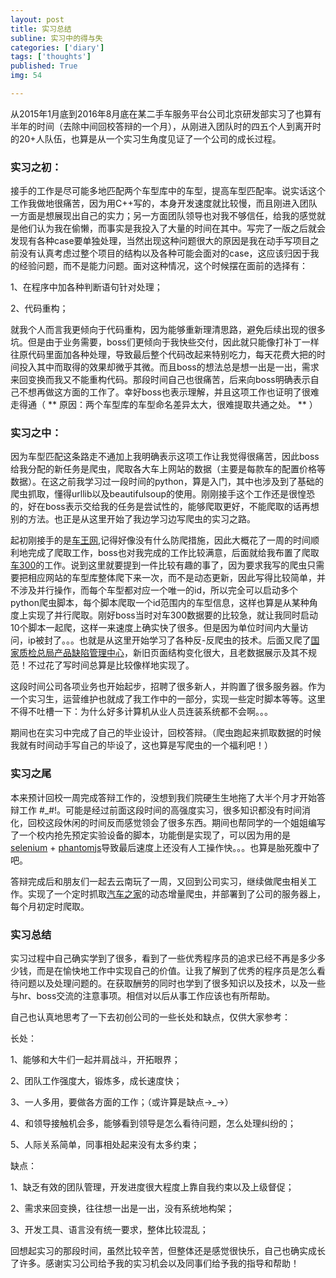 ```yaml
---
layout: post
title: 实习总结
subline: 实习中的得与失
categories: ['diary']
tags: ['thoughts']
published: True
img: 54

---
```


从2015年1月底到2016年8月底在某二手车服务平台公司北京研发部实习了也算有半年的时间（去除中间回校答辩的一个月），从刚进入团队时的四五个人到离开时的20+人队伍，也算是从一个实习生角度见证了一个公司的成长过程。

### 实习之初：

接手的工作是尽可能多地匹配两个车型库中的车型，提高车型匹配率。说实话这个工作我做地很痛苦，因为用C++写的，本身开发速度就比较慢，而且刚进入团队一方面是想展现出自己的实力；另一方面团队领导也对我不够信任，给我的感觉就是他们认为我在偷懒，而事实是我投入了大量的时间在其中。写完了一版之后就会发现有各种case要单独处理，当然出现这种问题很大的原因是我在动手写项目之前没有认真考虑过整个项目的结构以及各种可能会面对的case，这应该归因于我的经验问题，而不是能力问题。面对这种情况，这个时候摆在面前的选择有：

1、在程序中加各种判断语句针对处理；

2、代码重构；


就我个人而言我更倾向于代码重构，因为能够重新理清思路，避免后续出现的很多坑。但是由于业务需要，boss们更倾向于我快些交付，因此就只能像打补丁一样往原代码里面加各种处理，导致最后整个代码改起来特别吃力，每天花费大把的时间投入其中而取得的效果却微乎其微。而且boss的想法总是想一出是一出，需求来回变换而我又不能重构代码。那段时间自己也很痛苦，后来向boss明确表示自己不想再做这方面的工作了。幸好boss也表示理解，并且这项工作也证明了很难走得通（ ** 原因：两个车型库的车型命名差异太大，很难提取共通之处。 ** ）

### 实习之中：

因为车型匹配这条路走不通加上我明确表示这项工作让我觉得很痛苦，因此boss给我分配的新任务是爬虫，爬取各大车上网站的数据（主要是每款车的配置价格等数据）。在这之前我学习过一段时间的python，算是入门，其中也涉及到了基础的爬虫抓取，懂得urllib以及beautifulsoup的使用。刚刚接手这个工作还是很惶恐的，好在boss表示交给我的任务是尝试性的，能够爬取更好，不能爬取的话再想别的方法。也正是从这里开始了我边学习边写爬虫的实习之路。

起初刚接手的是[车王网](http://www.carking001.com/),记得好像没有什么防爬措施，因此大概花了一周的时间顺利地完成了爬取工作，boss也对我完成的工作比较满意，后面就给我布置了爬取[车300](http://www.che300.com/)的工作。说到这里就要提到一件比较有趣的事了，因为要求我写的爬虫只需要把相应网站的车型库整体爬下来一次，而不是动态更新，因此写得比较简单，并不涉及并行操作，而每个车型都对应一个唯一的id，所以完全可以启动多个python爬虫脚本，每个脚本爬取一个id范围内的车型信息，这样也算是从某种角度上实现了并行爬取。刚好boss当时对车300数据要的比较急，就让我同时启动10个脚本一起爬，这样一来速度上确实快了很多。但是因为单位时间内大量访问，ip被封了。。。也就是从这里开始学习了各种反-反爬虫的技术。后面又爬了[国家质检总局产品缺陷管理中心](http://www.dpac.gov.cn/)，新旧页面结构变化很大，且老数据展示及其不规范！不过花了写时间总算是比较像样地实现了。

这段时间公司各项业务也开始起步，招聘了很多新人，并购置了很多服务器。作为一个实习生，运营维护也就成了我工作中的一部分，实现一些定时脚本等等。这里不得不吐槽一下：为什么好多计算机从业人员连装系统都不会啊。。。

期间也在实习中完成了自己的毕业设计，回校答辩。（爬虫跑起来抓取数据的时候我就有时间动手写自己的毕设了，这也算是写爬虫的一个福利吧！）

### 实习之尾

本来预计回校一周完成答辩工作的，没想到我们院硬生生地拖了大半个月才开始答辩工作 #_#!。可能是经过前面这段时间的高强度实习，很多知识都没有时间消化，回校这段休闲的时间反而感觉领会了很多东西。期间也帮同学的一个姐姐编写了一个校内抢先预定实验设备的脚本，功能倒是实现了，可以因为用的是 [selenium](http://www.seleniumhq.org/) + [phantomjs](http://phantomjs.org/)导致最后速度上还没有人工操作快。。。也算是胎死腹中了吧。

答辩完成后和朋友们一起去云南玩了一周，又回到公司实习，继续做爬虫相关工作。实现了一个定时抓取[汽车之家]()的动态增量爬虫，并部署到了公司的服务器上，每个月初定时爬取。

### 实习总结

实习过程中自己确实学到了很多，看到了一些优秀程序员的追求已经不再是多少多少钱，而是在愉快地工作中实现自己的价值。让我了解到了优秀的程序员是怎么看待问题以及处理问题的。在获取酬劳的同时也学到了很多知识以及技术，以及一些与hr、boss交流的注意事项。相信对以后从事工作应该也有所帮助。

自己也认真地思考了一下去初创公司的一些长处和缺点，仅供大家参考：

长处：

1、能够和大牛们一起并肩战斗，开拓眼界；

2、团队工作强度大，锻炼多，成长速度快；

3、一人多用，要做各方面的工作；（或许算是缺点->_->）

4、和领导接触机会多，能够看到领导是怎么看待问题，怎么处理纠纷的；

5、人际关系简单，同事相处起来没有太多约束；

缺点：

1、缺乏有效的团队管理，开发进度很大程度上靠自我约束以及上级督促；

2、需求来回变换，往往想一出是一出，没有系统地构架；

3、开发工具、语言没有统一要求，整体比较混乱；

回想起实习的那段时间，虽然比较辛苦，但整体还是感觉很快乐，自己也确实成长了许多。感谢实习公司给予我的实习机会以及同事们给予我的指导和帮助！